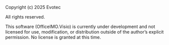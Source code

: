 ﻿Copyright (c) 2025 Evotec

All rights reserved.

This software (OfficeIMO.Visio) is currently under development and not licensed for use, modification, or distribution outside of the author’s explicit permission.
No license is granted at this time.
